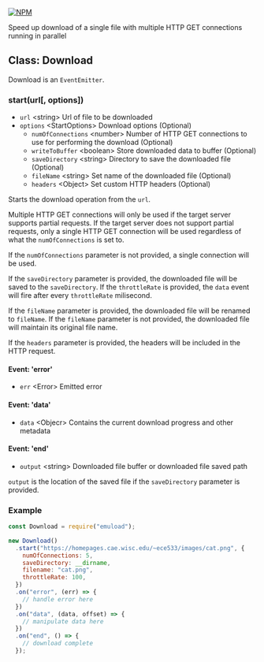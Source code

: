 [![NPM](https://nodei.co/npm/emuload.png?downloads=true&downloadRank=true&stars=true)](https://nodei.co/npm/emuload/)

Speed up download of a single file with multiple HTTP GET connections running in parallel

## Class: Download

Download is an `EventEmitter`.

### start(url[, options])

- `url` &lt;string&gt; Url of file to be downloaded
- `options` &lt;StartOptions&gt; Download options (Optional)
  - `numOfConnections` &lt;number&gt; Number of HTTP GET connections to use for performing the download (Optional)
  - `writeToBuffer` &lt;boolean&gt; Store downloaded data to buffer (Optional)
  - `saveDirectory` &lt;string&gt; Directory to save the downloaded file (Optional)
  - `fileName` &lt;string&gt; Set name of the downloaded file (Optional)
  - `headers` &lt;Object&gt; Set custom HTTP headers (Optional)

Starts the download operation from the `url`.

Multiple HTTP GET connections will only be used if the target server supports partial requests.
If the target server does not support partial requests, only a single HTTP GET connection will be used regardless of what the `numOfConnections` is set to.

If the `numOfConnections` parameter is not provided, a single connection will be used.

If the `saveDirectory` parameter is provided, the downloaded file will be saved to the `saveDirectory`.
If the `throttleRate` is provided, the `data` event will fire after every `throttleRate` milisecond.

If the `fileName` parameter is provided, the downloaded file will be renamed to `fileName`.
If the `fileName` parameter is not provided, the downloaded file will maintain its original file name.

If the `headers` parameter is provided, the headers will be included in the HTTP request.

#### Event: 'error'

- `err` &lt;Error&gt; Emitted error

#### Event: 'data'

- `data` &lt;Objecr&gt; Contains the current download progress and other metadata

#### Event: 'end'

- `output` &lt;string&gt; Downloaded file buffer or downloaded file saved path

`output` is the location of the saved file if the `saveDirectory` parameter is provided.

### Example

```javascript
const Download = require("emuload");

new Download()
  .start("https://homepages.cae.wisc.edu/~ece533/images/cat.png", {
    numOfConnections: 5,
    saveDirectory: __dirname,
    filename: "cat.png",
    throttleRate: 100,
  })
  .on("error", (err) => {
    // handle error here
  })
  .on("data", (data, offset) => {
    // manipulate data here
  })
  .on("end", () => {
    // download complete
  });
```
